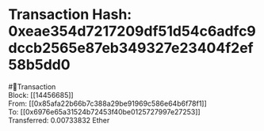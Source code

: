 
Transaction Hash: 0xeae354d7217209df51d54c6adfc9dccb2565e87eb349327e23404f2ef58b5dd0
====================================================================================
  
#💸Transaction  
Block: [[14456685]]  
From: [[0x85afa22b66b7c388a29be91969c586e64b6f78f1]]  
To: [[0x6976e65a31524b72453f40be0125727997e27253]]  
Transferred: 0.00733832 Ether